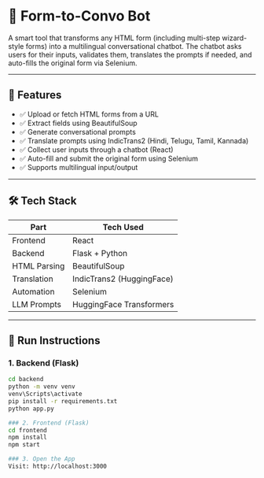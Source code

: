 # 🧠 Form-to-Convo Bot

A smart tool that transforms any HTML form (including multi-step wizard-style forms) into a multilingual conversational chatbot. The chatbot asks users for their inputs, validates them, translates the prompts if needed, and auto-fills the original form via Selenium.

---

## 📌 Features

- ✅ Upload or fetch HTML forms from a URL
- ✅ Extract fields using BeautifulSoup
- ✅ Generate conversational prompts
- ✅ Translate prompts using IndicTrans2 (Hindi, Telugu, Tamil, Kannada)
- ✅ Collect user inputs through a chatbot (React)
- ✅ Auto-fill and submit the original form using Selenium
- ✅ Supports multilingual input/output

---

## 🛠 Tech Stack

| Part         | Tech Used                     |
|--------------|-------------------------------|
| Frontend     | React                         |
| Backend      | Flask + Python                |
| HTML Parsing | BeautifulSoup                 |
| Translation  | IndicTrans2 (HuggingFace)     |
| Automation   | Selenium                      |
| LLM Prompts  | HuggingFace Transformers      |

---

## 🚀 Run Instructions

### 1. Backend (Flask)
```bash
cd backend
python -m venv venv
venv\Scripts\activate
pip install -r requirements.txt
python app.py

### 2. Frontend (Flask)
cd frontend
npm install
npm start

### 3. Open the App
Visit: http://localhost:3000

